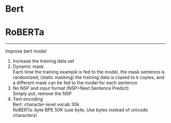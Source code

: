 # Bert
# RoBERTa
------
Improve bert model  
1. Increase the training data set   
2. Dynamic mask  
Each time the training example is fed to the model, the mask sentence is randomized, (static masking) the training data is copied to k copies, and a different mask can be fed to the model for each sentence  
3. No NSP and input format (NSP=Next Sentence Predict)   
Simply put, remove the NSP
4. Text encoding  
Bert: character-level vocab 30k  
RoBERTa: byte BPE 50K (use byte, Use bytes instead of unicode characters)
